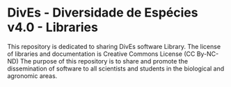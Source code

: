 # DivEs - Diversidade de Espécies v4.0 - Libraries
This repository is dedicated to sharing DivEs software Library.
The license of libraries and documentation is Creative Commons License (CC By-NC-ND)
The purpose of this repository is to share and promote the dissemination of software to all scientists and students in the biological and agronomic areas.

